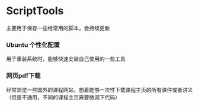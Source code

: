 # ScriptTools

主要用于保存一些经常用的脚本，会持续更新

### Ubuntu 个性化配置


用于重装系统时，能够快速安装自己使用的一些工具


### 网页pdf下载


经常浏览一些国外的课程网站，想着能够一次性下载课程主页的所有课件或者讲义
（但是不通用，不同的课程主页需要微调下代码）